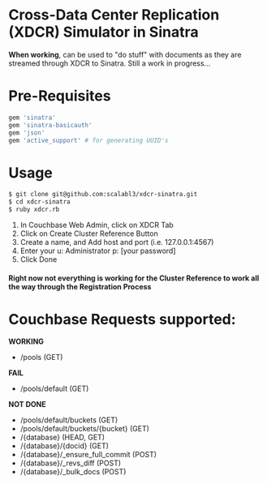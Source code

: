 # Cross-Data Center Replication (XDCR) Simulator in Sinatra

**When working**, can be used to "do stuff" with documents as they are streamed through XDCR to Sinatra. Still a work in progress...

# Pre-Requisites

```ruby
gem 'sinatra'
gem 'sinatra-basicauth'
gem 'json'
gem 'active_support' # for generating UUID's
```

# Usage

```bash
$ git clone git@github.com:scalabl3/xdcr-sinatra.git
$ cd xdcr-sinatra
$ ruby xdcr.rb
```

  1. In Couchbase Web Admin, click on XDCR Tab
  2. Click on Create Cluster Reference Button
  3. Create a name, and Add host and port (i.e. 127.0.0.1:4567)
  4. Enter your u: Administrator p: [your password]
  5. Click Done
  
#### Right now not everything is working for the Cluster Reference to work all the way through the Registration Process

# Couchbase Requests supported: #

**WORKING**

- /pools (GET)

**FAIL**

- /pools/default (GET)

**NOT DONE**

- /pools/default/buckets (GET)
- /pools/default/buckets/{bucket} (GET)
- /{database} (HEAD, GET)
- /{database}/{docid} (GET)
- /{database}/_ensure_full_commit (POST)
- /{database}/_revs_diff (POST)
- /{database}/_bulk_docs (POST)

